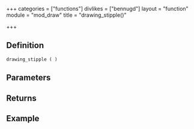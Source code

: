 +++
categories = ["functions"]
divlikes = ["bennugd"]
layout = "function"
module = "mod_draw"
title = "drawing_stipple()"

+++

## Definition

    drawing_stipple ( )

## Parameters

## Returns

## Example
